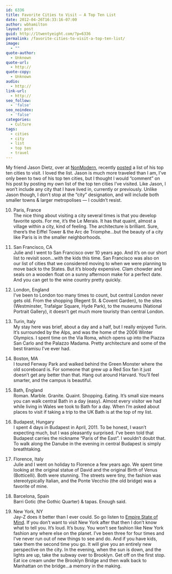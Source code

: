 ```yaml
---
id: 6336
title: Favorite Cities to Visit — A Top Ten List
date: 2012-04-26T16:33:16-07:00
author: wbhamilton
layout: post
guid: http://1twentyeight.com/?p=6336
permalink: /favorite-cities-to-visit-a-top-ten-list/
image:
  - ""
quote-author:
  - Unknown
quote-url:
  - http://
quote-copy:
  - Unknown
audio:
  - http://
link-url:
  - http://
seo_follow:
  - 'false'
seo_noindex:
  - 'false'
categories:
  - Culture
tags:
  - cities
  - city
  - list
  - top ten
  - travel
---
```

My friend Jason Dietz, over at [NonModern](http://www.nonmodernblog.com/ "NonModern"), recently [posted](http://d.pr/KFl1) a list of his top ten cities to visit. I loved the list. Jason is much more traveled than I am, I&#8217;ve only been to two of his top ten cities, but I thought I would &#8220;comment&#8221; on his post by posting my own list of the top ten cities I&#8217;ve visited. Like Jason, I won&#8217;t include any city that I have lived in, currently or previously. Unlike Jason though, I don&#8217;t stop at the &#8220;city&#8221; designation, and will include both smaller towns & larger metropolises — I couldn&#8217;t resist.

10. Paris, France  
The nice thing about visiting a city several times is that you develop favorite spots. For me, it&#8217;s the Le Merais. It has that quaint, almost a village within a city, kind of feeling. The architecture is brilliant. Sure, there&#8217;s the Eiffel Tower & the Arc de Triomphe&#8230;but the beauty of a city like Paris is in the smaller neighborhoods.

9. San Francisco, CA  
Julie and I went to San Francisco over 10 years ago. And it&#8217;s on our short list to revisit soon&#8230;with the kids this time. San Francisco was also on our list of cities that we considered moving to when we were planning to move back to the States. But it&#8217;s bloody expensive. Clam chowder and seals on a wooden float on a sunny afternoon make for a perfect date. And you can get to the wine country pretty quickly.

8. London, England  
I&#8217;ve been to London too many times to count, but central London never gets old. From the shopping (Regent St. & Covent Garden), to the sites (Westminster, Trafalgar Square, Hyde Park), to the museums (National Portrait Gallery), it doesn&#8217;t get much more touristy than central London.

7. Turin, Italy  
My stay here was brief, about a day and a half, but I really enjoyed Turin. It&#8217;s surrounded by the Alps, and was the home of the 2006 Winter Olympics. I spent time on the Via Roma, which opens up into the Piazza San Carlo and the Palazzo Madama. Pretty architecture and some of the best tiramisu I&#8217;ve ever had.

6. Boston, MA  
I toured Fenway Park and walked behind the Green Monster where the old scoreboard is. For someone that grew up a Red Sox fan it just doesn&#8217;t get any better than that. Hang out around Harvard. You&#8217;ll feel smarter, and the campus is beautiful.

5. Bath, England  
Roman. Marble. Granite. Quaint. Shopping. Eating. It&#8217;s small size means you can walk central Bath in a day (easy). Almost every visitor we had while living in Wales we took to Bath for a day. When I&#8217;m asked about places to visit if taking a trip to the UK Bath is at the top of my list.

4. Budapest, Hungary  
I spent 4 days in Budapest in April, 2011. To be honest, I wasn&#8217;t expecting much, but I was pleasantly surprised. I&#8217;ve been told that Budapest carries the nickname &#8220;Paris of the East&#8221;. I wouldn&#8217;t doubt that. To walk along the Danube in the evening in central Budapest is simply breathtaking.

3. Florence, Italy  
Julie and I went on holiday to Florence a few years ago. We spent time looking at the original statue of David and the original Birth of Venus (Botticelli). Both were stunning. The streets were tiny, the fashion was stereotypically Italian, and the Ponte Vecchio (the old bridge) was a favorite of mine.

2. Barcelona, Spain  
Barri Gotic (the Gothic Quarter) & tapas. Enough said.

1. New York, NY  
Jay-Z does it better than I ever could. So go listen to [Empire State of Mind](http://d.pr/LKsw "Empire State of Mind"). If you don&#8217;t want to visit New York after that then I don&#8217;t know what to tell you. It&#8217;s loud. It&#8217;s busy. You won&#8217;t see fashion like New York fashion any where else on the planet. I&#8217;ve been three for four times and I&#8217;ve never run out of new things to see and do. And if you have kids, take them the second time you go. It will give you an entirely new perspective on the city. In the evening, when the sun is down, and the lights are up, take the subway over to Brooklyn. Get off on the first stop. Eat ice cream under the Brooklyn Bridge and then walk back to Manhattan on the bridge&#8230;a memory in the making.